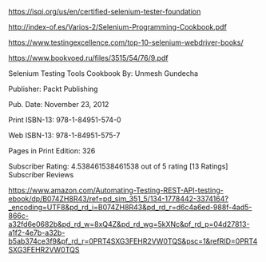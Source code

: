 https://isqi.org/us/en/certified-selenium-tester-foundation


http://index-of.es/Varios-2/Selenium-Programming-Cookbook.pdf

https://www.testingexcellence.com/top-10-selenium-webdriver-books/

https://www.bookvoed.ru/files/3515/54/76/9.pdf

Selenium Testing Tools Cookbook
By: Unmesh Gundecha

Publisher: Packt Publishing

Pub. Date: November 23, 2012

Print ISBN-13: 978-1-84951-574-0

Web ISBN-13: 978-1-84951-575-7

Pages in Print Edition: 326

Subscriber Rating: 4.538461538461538 out of 5 rating [13 Ratings] Subscriber Reviews

https://www.amazon.com/Automating-Testing-REST-API-testing-ebook/dp/B074ZH8R43/ref=pd_sim_351_5/134-1778442-3374164?_encoding=UTF8&pd_rd_i=B074ZH8R43&pd_rd_r=d6c4a6ed-988f-4ad5-866c-a32fd6e0682b&pd_rd_w=8xQ4Z&pd_rd_wg=5kXNc&pf_rd_p=04d27813-a1f2-4e7b-a32b-b5ab374ce3f9&pf_rd_r=0PRT4SXG3FEHR2VW0TQS&psc=1&refRID=0PRT4SXG3FEHR2VW0TQS

